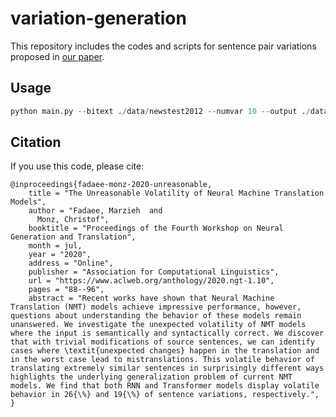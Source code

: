 # variation-generation

This repository includes the codes and scripts for sentence pair variations 
proposed in [our paper](https://www.aclweb.org/anthology/2020.ngt-1.10.pdf).

## Usage

```python
python main.py --bitext ./data/newstest2012 --numvar 10 --output ./data/newstest2012.aug
```

## Citation

If you use this code, please cite:
```
@inproceedings{fadaee-monz-2020-unreasonable,
    title = "The Unreasonable Volatility of Neural Machine Translation Models",
    author = "Fadaee, Marzieh  and
      Monz, Christof",
    booktitle = "Proceedings of the Fourth Workshop on Neural Generation and Translation",
    month = jul,
    year = "2020",
    address = "Online",
    publisher = "Association for Computational Linguistics",
    url = "https://www.aclweb.org/anthology/2020.ngt-1.10",
    pages = "88--96",
    abstract = "Recent works have shown that Neural Machine Translation (NMT) models achieve impressive performance, however, questions about understanding the behavior of these models remain unanswered. We investigate the unexpected volatility of NMT models where the input is semantically and syntactically correct. We discover that with trivial modifications of source sentences, we can identify cases where \textit{unexpected changes} happen in the translation and in the worst case lead to mistranslations. This volatile behavior of translating extremely similar sentences in surprisingly different ways highlights the underlying generalization problem of current NMT models. We find that both RNN and Transformer models display volatile behavior in 26{\%} and 19{\%} of sentence variations, respectively.",
}
```
